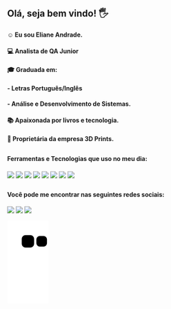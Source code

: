 
## Olá, seja bem vindo! 🖐️

#### ☺️ Eu sou Eliane Andrade. 
#### 💻 Analista de QA Junior 
#### **🎓 Graduada em:**
#### - Letras Português/Inglês
#### - Análise e Desenvolvimento de Sistemas. 
#### 📚 Apaixonada por livros e tecnologia.
#### 💪 Proprietária da empresa 3D Prints.

##

#### **Ferramentas e Tecnologias que uso no meu dia:**
<div style= "display: inline_block>" <br/>
  <img align= "center" src= "https://img.shields.io/badge/MySQL-00000F?style=for-the-badge&logo=mysql&logoColor=white">
  <img align= "center" src= "https://img.shields.io/badge/PostgreSQL-316192?style=for-the-badge&logo=postgresql&logoColor=white">
  <img align= "center" src= "https://img.shields.io/badge/PHP-777BB4?style=for-the-badge&logo=php&logoColor=white">
  <img align= "center" src= "https://img.shields.io/badge/HTML5-E34F26?style=for-the-badge&logo=html5&logoColor=white">
  <img align= "center" src= "https://img.shields.io/badge/CSS3-1572B6?style=for-the-badge&logo=css3&logoColor=white">
  <img align= "center" src= "https://img.shields.io/badge/Adobe%20InDesign-FF3366?style=for-the-badge&logo=Adobe%20InDesign&logoColor=white">
  <img align= "center" src= "https://img.shields.io/badge/Inkscape-000000?style=for-the-badge&logo=Inkscape&logoColor=white">
  <img align= "center" src= "https://img.shields.io/badge/robotframework?style=for-the-badge&logo=Inkscape&logoColor=white">
</div>

##

#### **Você pode me encontrar nas seguintes redes sociais:** 
<div>
  <a href="https://www.linkedin.com/in/eliane-maria-de-andrade" target= "_blanck"><img src="https://img.shields.io/badge/LinkedIn-0077B5?style=for-the-badge&logo=linkedin&logoColor=white" target= "_blanck"></a>
  <a href="mailto:emariaandrade@gmail.com"><img src="https://img.shields.io/badge/Gmail-D14836?style=for-the-badge&logo=gmail&logoColor=white" target= "_blanck"></a>
  <a href="https://wa.me/5544998945349"><img src="https://img.shields.io/badge/WhatsApp-25D366?style=for-the-badge&logo=whatsapp&logoColor=white" target= "_blanck"></a>
</div>


![Snake animation](https://github.com/ElianeAndrade/ElianeAndrade/blob/output/github-contribution-grid-snake.svg)
